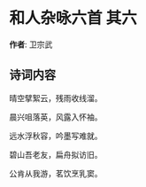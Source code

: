 # 和人杂咏六首  其六

**作者**: 卫宗武

## 诗词内容

晴空擘絮云，残雨收线溜。

晨兴咀落英，风露入怀袖。

远水浮秋容，吟墨写难就。

碧山吾老友，扁舟拟访旧。

公肯从我游，茗饮烹乳窦。

